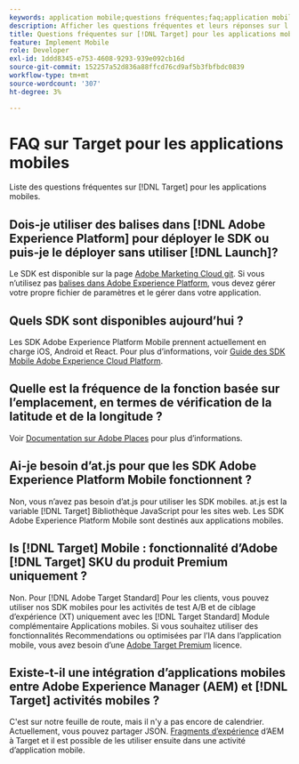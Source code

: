 ```yaml
---
keywords: application mobile;questions fréquentes;faq;application mobile target
description: Afficher les questions fréquentes et leurs réponses sur l’Adobe [!DNL Target] pour les applications mobiles.
title: Questions fréquentes sur [!DNL Target] pour les applications mobiles ?
feature: Implement Mobile
role: Developer
exl-id: 1ddd8345-e753-4608-9293-939e092cb16d
source-git-commit: 152257a52d836a88ffcd76cd9af5b3fbfbdc0839
workflow-type: tm+mt
source-wordcount: '307'
ht-degree: 3%

---
```


# FAQ sur Target pour les applications mobiles

Liste des questions fréquentes sur [!DNL Target] pour les applications mobiles.

## Dois-je utiliser des balises dans [!DNL Adobe Experience Platform] pour déployer le SDK ou puis-je le déployer sans utiliser [!DNL Launch]?

Le SDK est disponible sur la page [Adobe Marketing Cloud git](https://github.com/Adobe-Marketing-Cloud/acp-sdks/). Si vous n’utilisez pas [balises dans Adobe Experience Platform](https://experienceleague.adobe.com/docs/experience-platform/tags/home.html?lang=fr), vous devez gérer votre propre fichier de paramètres et le gérer dans votre application.

## Quels SDK sont disponibles aujourd’hui ?

Les SDK Adobe Experience Platform Mobile prennent actuellement en charge iOS, Android et React. Pour plus d’informations, voir [Guide des SDK Mobile Adobe Experience Cloud Platform](https://aep-sdks.gitbook.io/docs/).

## Quelle est la fréquence de la fonction basée sur l’emplacement, en termes de vérification de la latitude et de la longitude ?

Voir [Documentation sur Adobe Places](https://placesdocs.com/places-services-by-adobe-documentation/) pour plus d’informations.

## Ai-je besoin d’at.js pour que les SDK Adobe Experience Platform Mobile fonctionnent ?

Non, vous n’avez pas besoin d’at.js pour utiliser les SDK mobiles. at.js est la variable [!DNL Target] Bibliothèque JavaScript pour les sites web. Les SDK Adobe Experience Platform Mobile sont destinés aux applications mobiles.

## Is [!DNL Target] Mobile : fonctionnalité d’Adobe [!DNL Target] SKU du produit Premium uniquement ?

Non. Pour [!DNL Adobe Target Standard] Pour les clients, vous pouvez utiliser nos SDK mobiles pour les activités de test A/B et de ciblage d’expérience (XT) uniquement avec les [!DNL Target Standard] Module complémentaire Applications mobiles. Si vous souhaitez utiliser des fonctionnalités Recommendations ou optimisées par l’IA dans l’application mobile, vous avez besoin d’une [Adobe Target Premium](/help/main/c-intro/intro.md#premium) licence.

## Existe-t-il une intégration d’applications mobiles entre Adobe Experience Manager (AEM) et [!DNL Target] activités mobiles ?

C&#39;est sur notre feuille de route, mais il n&#39;y a pas encore de calendrier. Actuellement, vous pouvez partager JSON. [Fragments d’expérience](/help/main/c-experiences/c-manage-content/aem-experience-fragments.md) d’AEM à Target et il est possible de les utiliser ensuite dans une activité d’application mobile.
